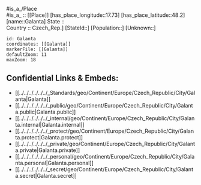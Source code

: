 ﻿---
location: [48.2,17.73] 
mapzoom: [7,12] 
mapmarker: city 
type: City
tags:
- geo/City


SpocWebEntityId: 30343
isDeleted: false
confidential: public

---
#is_a_/Place  
#is_a_ :: [[Place]] 
[has_place_longitude::17.73] 
[has_place_latitude::48.2] 
[name::Galanta] 
State ::  
Country :: Czech_Rep.] 
[StateId::] 
[Population::] 
[Unknown::] 


```leaflet
id: Galanta
coordinates: [[Galanta]] 
markerFile: [[Galanta]] 
defaultZoom: 11 
maxZoom: 18
```


## Confidential Links & Embeds: 
- [[../../../../../../_Standards/geo/Continent/Europe/Czech_Republic/City/Galanta|Galanta]] 
- [[../../../../../../_public/geo/Continent/Europe/Czech_Republic/City/Galanta.public|Galanta.public]] 
- [[../../../../../../_internal/geo/Continent/Europe/Czech_Republic/City/Galanta.internal|Galanta.internal]] 
- [[../../../../../../_protect/geo/Continent/Europe/Czech_Republic/City/Galanta.protect|Galanta.protect]] 
- [[../../../../../../_private/geo/Continent/Europe/Czech_Republic/City/Galanta.private|Galanta.private]] 
- [[../../../../../../_personal/geo/Continent/Europe/Czech_Republic/City/Galanta.personal|Galanta.personal]] 
- [[../../../../../../_secret/geo/Continent/Europe/Czech_Republic/City/Galanta.secret|Galanta.secret]] 
